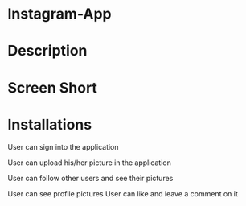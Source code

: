 # Instagram-App 
# Description 


# Screen Short

# Installations
User can sign into the application

User can upload his/her picture in the application

User can follow other users and see their pictures

User can see profile pictures
User can like and leave a comment on it
